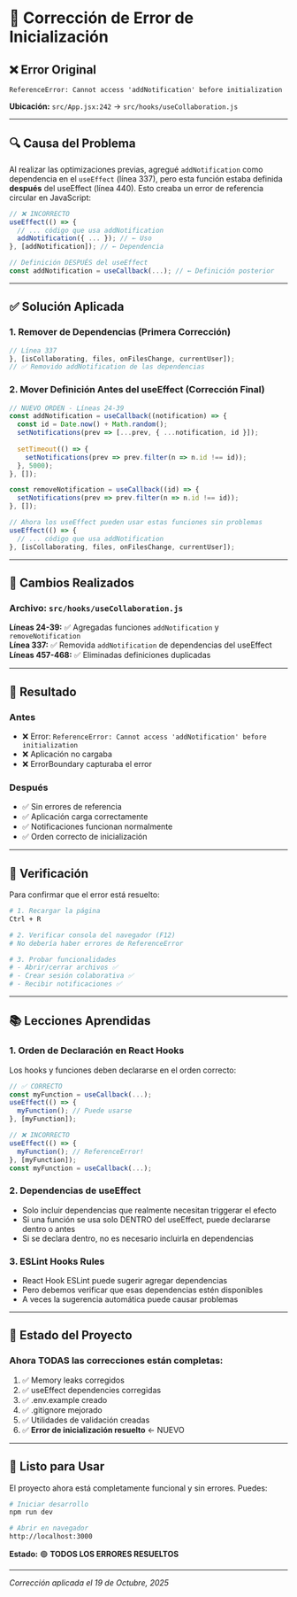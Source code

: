 # 🔧 Corrección de Error de Inicialización

## ❌ Error Original
```
ReferenceError: Cannot access 'addNotification' before initialization
```

**Ubicación:** `src/App.jsx:242` → `src/hooks/useCollaboration.js`

---

## 🔍 Causa del Problema

Al realizar las optimizaciones previas, agregué `addNotification` como dependencia en el `useEffect` (línea 337), pero esta función estaba definida **después** del useEffect (línea 440). Esto creaba un error de referencia circular en JavaScript:

```javascript
// ❌ INCORRECTO
useEffect(() => {
  // ... código que usa addNotification
  addNotification({ ... }); // ← Uso
}, [addNotification]); // ← Dependencia

// Definición DESPUÉS del useEffect
const addNotification = useCallback(...); // ← Definición posterior
```

---

## ✅ Solución Aplicada

### 1. Remover de Dependencias (Primera Corrección)
```javascript
// Línea 337
}, [isCollaborating, files, onFilesChange, currentUser]); 
// ✅ Removido addNotification de las dependencias
```

### 2. Mover Definición Antes del useEffect (Corrección Final)
```javascript
// NUEVO ORDEN - Líneas 24-39
const addNotification = useCallback((notification) => {
  const id = Date.now() + Math.random();
  setNotifications(prev => [...prev, { ...notification, id }]);
  
  setTimeout(() => {
    setNotifications(prev => prev.filter(n => n.id !== id));
  }, 5000);
}, []);

const removeNotification = useCallback((id) => {
  setNotifications(prev => prev.filter(n => n.id !== id));
}, []);

// Ahora los useEffect pueden usar estas funciones sin problemas
useEffect(() => {
  // ... código que usa addNotification
}, [isCollaborating, files, onFilesChange, currentUser]);
```

---

## 📝 Cambios Realizados

### Archivo: `src/hooks/useCollaboration.js`

**Líneas 24-39:** ✅ Agregadas funciones `addNotification` y `removeNotification`  
**Línea 337:** ✅ Removida `addNotification` de dependencias del useEffect  
**Líneas 457-468:** ✅ Eliminadas definiciones duplicadas

---

## 🎯 Resultado

### Antes
- ❌ Error: `ReferenceError: Cannot access 'addNotification' before initialization`
- ❌ Aplicación no cargaba
- ❌ ErrorBoundary capturaba el error

### Después
- ✅ Sin errores de referencia
- ✅ Aplicación carga correctamente
- ✅ Notificaciones funcionan normalmente
- ✅ Orden correcto de inicialización

---

## 🧪 Verificación

Para confirmar que el error está resuelto:

```bash
# 1. Recargar la página
Ctrl + R

# 2. Verificar consola del navegador (F12)
# No debería haber errores de ReferenceError

# 3. Probar funcionalidades
# - Abrir/cerrar archivos ✅
# - Crear sesión colaborativa ✅
# - Recibir notificaciones ✅
```

---

## 📚 Lecciones Aprendidas

### 1. Orden de Declaración en React Hooks
Los hooks y funciones deben declararse en el orden correcto:
```javascript
// ✅ CORRECTO
const myFunction = useCallback(...);
useEffect(() => {
  myFunction(); // Puede usarse
}, [myFunction]);

// ❌ INCORRECTO
useEffect(() => {
  myFunction(); // ReferenceError!
}, [myFunction]);
const myFunction = useCallback(...);
```

### 2. Dependencias de useEffect
- Solo incluir dependencias que realmente necesitan triggerar el efecto
- Si una función se usa solo DENTRO del useEffect, puede declararse dentro o antes
- Si se declara dentro, no es necesario incluirla en dependencias

### 3. ESLint Hooks Rules
- React Hook ESLint puede sugerir agregar dependencias
- Pero debemos verificar que esas dependencias estén disponibles
- A veces la sugerencia automática puede causar problemas

---

## 🔄 Estado del Proyecto

### Ahora TODAS las correcciones están completas:

1. ✅ Memory leaks corregidos
2. ✅ useEffect dependencies corregidas
3. ✅ .env.example creado
4. ✅ .gitignore mejorado
5. ✅ Utilidades de validación creadas
6. ✅ **Error de inicialización resuelto** ← NUEVO

---

## 🚀 Listo para Usar

El proyecto ahora está completamente funcional y sin errores. Puedes:

```bash
# Iniciar desarrollo
npm run dev

# Abrir en navegador
http://localhost:3000
```

**Estado:** 🟢 **TODOS LOS ERRORES RESUELTOS**

---

*Corrección aplicada el 19 de Octubre, 2025*
